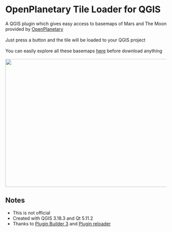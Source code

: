 # OpenPlanetary Tile Loader for QGIS
A QGIS plugin which gives easy access to basemaps of Mars and The Moon provided by <a href="https://www.openplanetary.org/">OpenPlanetary</a><br><br>
Just press a button and the tile will be loaded to your QGIS project<br><br>
You can easily explore all these basemaps <a href="https://roberer.github.io/pages/mars-moon-explorer">here</a> before download anything<br><br>
<img src="https://i.imgur.com/9qj3Db9.jpg" width=720px height=400px>

## Notes
* This is not official
* Created with QGIS 3.18.3 and Qt 5.11.2
* Thanks to <a href="">Plugin Builder 3</a> and <a href="">Plugin reloader</a>

